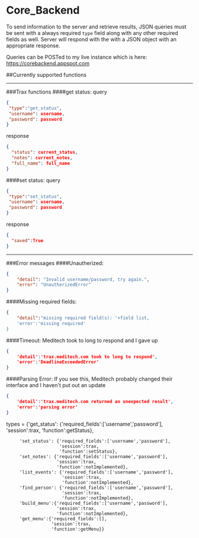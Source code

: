 Core_Backend
====
To send information to the server and retrieve results,
JSON queries must be sent with a always required `type` 
field along with any other required fields as well.
Server will respond with the with a JSON object with an 
appropriate response.

Queries can be POSTed to my live instance which is here:
https://corebackend.appspot.com

##Currently supported functions

------------------------------------------------------------------
###Trax functions
####get status:
query
```JSON
{
 "type":"get_status",
 "username": username,
 "password": password
}
```
response
```JSON
{
  "status": current_status,
  "notes": current_notes,
  "full_name": full_name
}
```
####set status:
query
```JSON
{
 "type":"set_status",
 "username": username,
 "password": password
}
```
response
```JSON
{
  "saved":True
}
```

-----------------------------------------------------------------
###Error messages
####Unautherized:
```JSON
{
    "detail": "Invalid username/password, try again.",
    "error": "UnautherizedError"
}
```
####Missing required fields:
```JSON
{
	"detail":"missing required field(s): '+field list,
    'error':'missing required'
}
````
####Timeout:
Meditech took to long to respond and I gave up
```JSON
{
	'detail':'trax.meditech.com took to long to respond',
	'error':'DeadlineExceededError'
}
```
####Parsing Error:
If you see this, Meditech probably changed their interface and I haven't put out an update
```JSON
{
	'detail':'trax.meditech.com returned an unexpected result',
	'error':'parsing error'
}
```

types = {'get_status': {'required_fields':['username','password'],
                        'session':trax,
                        'function':getStatus},

         'set_status': {'required_fields':['username','password'],
                        'session':trax,
                        'function':setStatus},
         'set_notes': {'required_fields':['username','password'],
                       'session':trax,
                       'function':notImplemented},
         'list_events': {'required_fields':['username','password'],
                         'session':trax,
                         'function':notImplemented},
         'find_person': {'required_fields':['username','password'],
                         'session':trax,
                         'function':notImplemented},
         'build_menu':{'required_fields':['username','password'],
                       'session':trax,
                       'function':notImplemented},
         'get_menu':{'required_fields':[],
                     'session':trax,
                     'function':getMenu}}